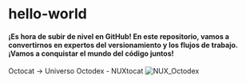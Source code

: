 # hello-world

#### ¡Es hora de subir de nivel en GitHub! En este repositorio, vamos a convertirnos en expertos del versionamiento y los flujos de trabajo. ¡Vamos a conquistar el mundo del código juntos!

Octocat -> Universo Octodex - NUXtocat
![NUX_Octodex](https://github.com/user-attachments/assets/247d1cf7-9f41-4b1d-8532-84c887cd7af9)
